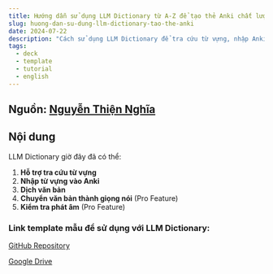 ```yaml
---
title: Hướng dẫn sử dụng LLM Dictionary từ A-Z để tạo thẻ Anki chất lượng cao một cách nhanh chóng
slug: huong-dan-su-dung-llm-dictionary-tao-the-anki
date: 2024-07-22
description: "Cách sử dụng LLM Dictionary để tra cứu từ vựng, nhập Anki, dịch văn bản, chuyển giọng nói và kiểm tra phát âm nhanh chóng."
tags:
  - deck
  - template
  - tutorial
  - english
---
```


<!--truncate-->

## Nguồn: [Nguyễn Thiện Nghĩa](https://www.facebook.com/groups/ankivocabulary/permalink/1664176637675320/)

## Nội dung

LLM Dictionary giờ đây đã có thể:

1. **Hỗ trợ tra cứu từ vựng**
2. **Nhập từ vựng vào Anki**
3. **Dịch văn bản**
4. **Chuyển văn bản thành giọng nói** (Pro Feature)
5. **Kiểm tra phát âm** (Pro Feature)

### **Link template mẫu để sử dụng với LLM Dictionary:**

[GitHub Repository](https://github.com/Mrntn161/LLM-Dictionary-vn)

[Google Drive](https://drive.google.com/file/d/1ymN_4rVbgut0_-7SdCzWCvypinV1oSBQ/view)
